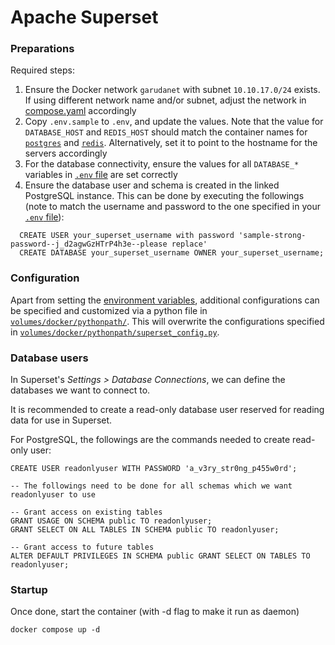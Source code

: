 # Apache Superset

### Preparations

Required steps:
1. Ensure the Docker network `garudanet` with subnet `10.10.17.0/24` exists. If using different network name and/or subnet, adjust the network in [compose.yaml][url-superset-compose] accordingly
1. Copy `.env.sample` to `.env`, and update the values. Note that the value for `DATABASE_HOST` and `REDIS_HOST` should match the container names for [`postgres`][url-postgres] and [`redis`][url-redis]. Alternatively, set it to point to the hostname for the servers accordingly
1. For the database connectivity, ensure the values for all `DATABASE_*` variables in [`.env` file][url-superset-dotenv] are set correctly
1. Ensure the database user and schema is created in the linked PostgreSQL instance. This can be done by executing the followings (note to match the username and password to the one specified in your [`.env` file][url-superset-dotenv]):
  ```
    CREATE USER your_superset_username with password 'sample-strong-password--j_d2agwGzHTrP4h3e--please replace'
    CREATE DATABASE your_superset_username OWNER your_superset_username;
  ```

### Configuration

Apart from setting the [environment variables][url-superset-dotenv], additional configurations can be specified and customized via a python file in [`volumes/docker/pythonpath/`][url-pythonpath]. This will overwrite the configurations specified in [`volumes/docker/pythonpath/superset_config.py`][url-pythonpath-superset-config].


### Database users

In Superset's *Settings > Database Connections*, we can define the databases we want to connect to.

It is recommended to create a read-only database user reserved for reading data for use in Superset.

For PostgreSQL, the followings are the commands needed to create read-only user:
```
CREATE USER readonlyuser WITH PASSWORD 'a_v3ry_str0ng_p455w0rd';

-- The followings need to be done for all schemas which we want readonlyuser to use

-- Grant access on existing tables
GRANT USAGE ON SCHEMA public TO readonlyuser;
GRANT SELECT ON ALL TABLES IN SCHEMA public TO readonlyuser;

-- Grant access to future tables
ALTER DEFAULT PRIVILEGES IN SCHEMA public GRANT SELECT ON TABLES TO readonlyuser;
```


### Startup

Once done, start the container (with -d flag to make it run as daemon)
```
docker compose up -d
```


<!-- Links -->
[url-postgres]: /postgres "PostgreSQL"
[url-redis]: /redis "Redis"
[url-superset-dotenv]: /superset/.env.sample "Apache Superset sample environment file"
[url-superset-compose]: /superset/compose.yaml "Apache Superset compose file"
[url-pythonpath]: /superset/volumes/docker/pythonpath/ "Pythonpath for additional configuration directory"
[url-pythonpath-superset-config]: /superset/volumes/docker/pythonpath/superset_config.py
